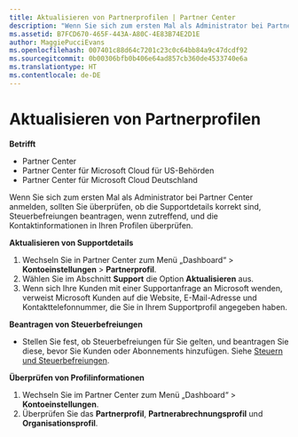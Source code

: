 ```yaml
---
title: Aktualisieren von Partnerprofilen | Partner Center
description: "Wenn Sie sich zum ersten Mal als Administrator bei Partner Center anmelden, sollten Sie überprüfen, ob die Supportdetails korrekt sind, Steuerbefreiungen beantragen, wenn zutreffend, und die Kontaktinformationen in Ihren Profilen überprüfen."
ms.assetid: B7FCD670-465F-443A-A80C-4E83B74E2D1E
author: MaggiePucciEvans
ms.openlocfilehash: 007401c88d64c7201c23c0c64bb84a9c47dcdf92
ms.sourcegitcommit: 0b00306bfb0b406e64ad857cb360de4533740e6a
ms.translationtype: HT
ms.contentlocale: de-DE
---
```

# <a name="update-your-partner-profile"></a>Aktualisieren von Partnerprofilen

**Betrifft**

-  Partner Center
-  Partner Center für Microsoft Cloud für US-Behörden
-  Partner Center für Microsoft Cloud Deutschland

Wenn Sie sich zum ersten Mal als Administrator bei Partner Center anmelden, sollten Sie überprüfen, ob die Supportdetails korrekt sind, Steuerbefreiungen beantragen, wenn zutreffend, und die Kontaktinformationen in Ihren Profilen überprüfen.

**Aktualisieren von Supportdetails**

1.  Wechseln Sie in Partner Center zum Menü „Dashboard“ &gt; **Kontoeinstellungen** &gt; **Partnerprofil**.
2.  Wählen Sie im Abschnitt **Support** die Option **Aktualisieren** aus.
3.  Wenn sich Ihre Kunden mit einer Supportanfrage an Microsoft wenden, verweist Microsoft Kunden auf die Website, E-Mail-Adresse und Kontakttelefonnummer, die Sie in Ihrem Supportprofil angegeben haben.

**Beantragen von Steuerbefreiungen**

-   Stellen Sie fest, ob Steuerbefreiungen für Sie gelten, und beantragen Sie diese, bevor Sie Kunden oder Abonnements hinzufügen. Siehe [Steuern und Steuerbefreiungen](tax-and-tax-exemptions.md).

**Überprüfen von Profilinformationen**

1.  Wechseln Sie im Partner Center zum Menü „Dashboard“ &gt; **Kontoeinstellungen**.
2.  Überprüfen Sie das **Partnerprofil**, **Partnerabrechnungsprofil** und **Organisationsprofil**.

 

 



